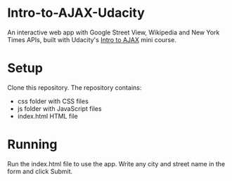 # Intro-to-AJAX-Udacity
An interactive web app with Google Street View, Wikipedia and New York Times APIs, built with Udacity's [Intro to AJAX](https://www.udacity.com/course/intro-to-ajax--ud110) mini course.

# Setup

Clone this repository. The repository contains:
- css folder with CSS files
- js folder with JavaScript files
- index.html HTML file

# Running

Run the index.html file to use the app. Write any city and street name in the form and click Submit. 
